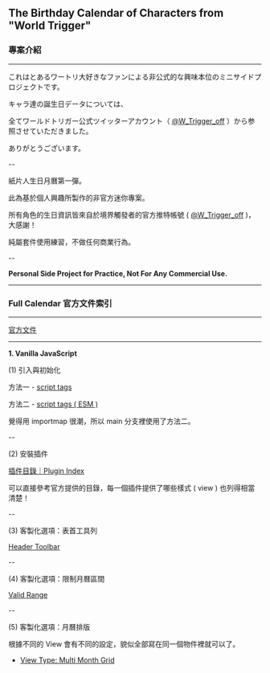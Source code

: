 ## The Birthday Calendar of Characters from "World Trigger"

### 專案介紹

---

これはとあるワートリ大好きなファンによる非公式的な興味本位のミニサイドプロジェクトです。

キャラ達の誕生日データについては、

全てワールドトリガー公式ツイッターアカウント（ [@W_Trigger_off](https://twitter.com/W_Trigger_off) ）から参照させていただきました。

ありがとうございます。

--

紙片人生日月曆第一彈。

此為基於個人興趣所製作的非官方迷你專案。

所有角色的生日資訊皆來自於境界觸發者的官方推特帳號 ( [@W_Trigger_off](https://twitter.com/W_Trigger_off) )，大感謝！

純屬套件使用練習，不做任何商業行為。

--

**Personal Side Project for Practice, Not For Any Commercial Use.**

***

### Full Calendar 官方文件索引

---

[官方文件](https://fullcalendar.io/)

---

**1\. Vanilla JavaScript**

(1) 引入與初始化

方法一 - [script tags](https://fullcalendar.io/docs/initialize-globals)

方法二 - [script tags ( ESM )](https://fullcalendar.io/docs/initialize-browser-esm)

覺得用 importmap 很潮，所以 main 分支裡使用了方法二。

--

(2) 安裝插件

[插件目錄｜Plugin Index](https://fullcalendar.io/docs/plugin-index)

可以直接參考官方提供的目錄，每一個插件提供了哪些樣式 ( view ) 也列得相當清楚！

--

(3) 客製化選項：表首工具列

[Header Toolbar](https://fullcalendar.io/docs/headerToolbar)

--

(4) 客製化選項：限制月曆區間

[Valid Range](https://fullcalendar.io/docs/validRange)

--

(5) 客製化選項：月曆排版

根據不同的 View 會有不同的設定，貌似全部寫在同一個物件裡就可以了。

+ [View Type: Multi Month Grid](https://fullcalendar.io/docs/multimonth-grid)
